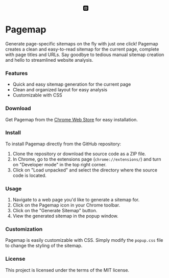 <p align="center">
  <img src="icon.png" alt="Pagemap Icon">
</p>

# Pagemap

Generate page-specific sitemaps on the fly with just one click! Pagemap creates a clean and easy-to-read sitemap for the current page, complete with page titles and URLs. Say goodbye to tedious manual sitemap creation and hello to streamlined website analysis.

### Features
- Quick and easy sitemap generation for the current page
- Clean and organized layout for easy analysis
- Customizable with CSS

### Download
Get Pagemap from the [Chrome Web Store](https://chrome.google.com/webstore/detail/pagemap/cpopjdbnbdonlijnphfedlgpkbmecjbj) for easy installation.

### Install
To install Pagemap directly from the GitHub repository:
1. Clone the repository or download the source code as a ZIP file.
2. In Chrome, go to the extensions page (`chrome://extensions/`) and turn on "Developer mode" in the top right corner.
3. Click on "Load unpacked" and select the directory where the source code is located.

### Usage
1. Navigate to a web page you'd like to generate a sitemap for.
2. Click on the Pagemap icon in your Chrome toolbar.
3. Click on the "Generate Sitemap" button.
4. View the generated sitemap in the popup window.

### Customization
Pagemap is easily customizable with CSS. Simply modify the `popup.css` file to change the styling of the sitemap.

### License
This project is licensed under the terms of the MIT license.
